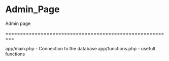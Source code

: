 # Admin_Page

Admin page

=========================================================


app/main.php - Connection to the database
app/functions.php - usefull functions

